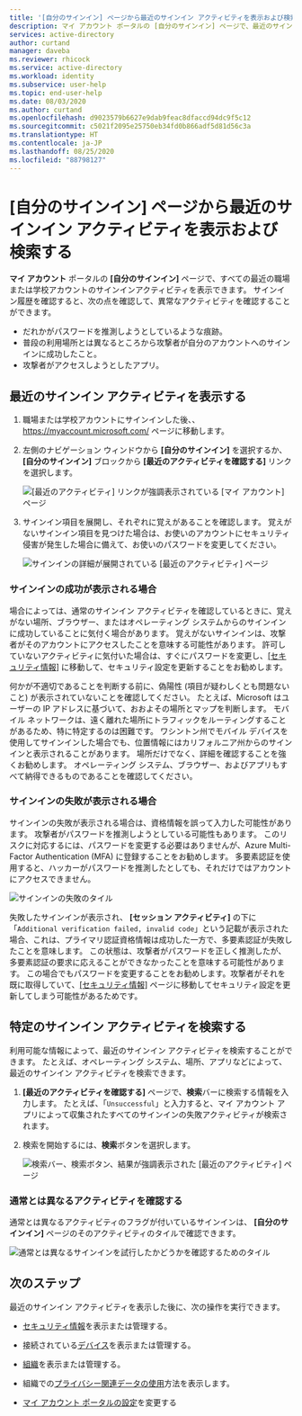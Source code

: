 ```yaml
---
title: '[自分のサインイン] ページから最近のサインイン アクティビティを表示および検索する - Azure Active Directory | Microsoft Docs'
description: マイ アカウント ポータルの [自分のサインイン] ページで、最近のサインインアクティビティを表示および検索する方法について詳しく説明します。
services: active-directory
author: curtand
manager: daveba
ms.reviewer: rhicock
ms.service: active-directory
ms.workload: identity
ms.subservice: user-help
ms.topic: end-user-help
ms.date: 08/03/2020
ms.author: curtand
ms.openlocfilehash: d9023579b6627e9dab9feac8dfaccd94dc9f5c12
ms.sourcegitcommit: c5021f2095e25750eb34fd0b866adf5d81d56c3a
ms.translationtype: HT
ms.contentlocale: ja-JP
ms.lasthandoff: 08/25/2020
ms.locfileid: "88798127"
---
```

# <a name="view-and-search-your-recent-sign-in-activity-from-the-my-sign-ins-page"></a>[自分のサインイン] ページから最近のサインイン アクティビティを表示および検索する

**マイ アカウント** ポータルの **[自分のサインイン]** ページで、すべての最近の職場または学校アカウントのサインインアクティビティを表示できます。 サインイン履歴を確認すると、次の点を確認して、異常なアクティビティを確認することができます。

- だれかがパスワードを推測しようとしているような痕跡。
- 普段の利用場所とは異なるところから攻撃者が自分のアカウントへのサインインに成功したこと。
- 攻撃者がアクセスしようとしたアプリ。

## <a name="view-your-recent-sign-in-activity"></a>最近のサインイン アクティビティを表示する

1. 職場または学校アカウントにサインインした後、、 https://myaccount.microsoft.com/ ページに移動します。

2. 左側のナビゲーション ウィンドウから **[自分のサインイン]** を選択するか、 **[自分のサインイン]** ブロックから **[最近のアクティビティを確認する]** リンクを選択します。

    ![[最近のアクティビティ] リンクが強調表示されている [マイ アカウント] ページ](media/my-account-portal/my-account-portal-sign-ins.png)

3. サインイン項目を展開し、それぞれに覚えがあることを確認します。 覚えがないサインイン項目を見つけた場合は、お使いのアカウントにセキュリティ侵害が発生した場合に備えて、お使いのパスワードを変更してください。

    ![サインインの詳細が展開されている [最近のアクティビティ] ページ](media/my-account-portal-sign-ins-page/recent-activity.png)

### <a name="if-you-see-a-successful-sign-in"></a>サインインの成功が表示される場合

場合によっては、通常のサインイン アクティビティを確認しているときに、覚えがない場所、ブラウザー、またはオペレーティング システムからのサインインに成功していることに気付く場合があります。 覚えがないサインインは、攻撃者がそのアカウントにアクセスしたことを意味する可能性があります。 許可していないアクティビティに気付いた場合は、すぐにパスワードを変更し、[[セキュリティ情報]](https://mysignins.microsoft.com/security-info) に移動して、セキュリティ設定を更新することをお勧めします。

何かが不適切であることを判断する前に、偽陽性 (項目が疑わしくとも問題ないこと) が表示されていないことを確認してください。 たとえば、Microsoft はユーザーの IP アドレスに基づいて、おおよその場所とマップを判断します。 モバイル ネットワークは、遠く離れた場所にトラフィックをルーティングすることがあるため、特に特定するのは困難です。 ワシントン州でモバイル デバイスを使用してサインインした場合でも、位置情報にはカリフォルニア州からのサインインと表示されることがあります。 場所だけでなく、詳細を確認することを強くお勧めします。 オペレーティング システム、ブラウザー、およびアプリもすべて納得できるものであることを確認してください。

### <a name="if-you-see-an-unsuccessful-sign-in"></a>サインインの失敗が表示される場合

サインインの失敗が表示される場合は、資格情報を誤って入力した可能性があります。 攻撃者がパスワードを推測しようとしている可能性もあります。 このリスクに対応するには、パスワードを変更する必要はありませんが、Azure Multi-Factor Authentication (MFA) に登録することをお勧めします。 多要素認証を使用すると、ハッカーがパスワードを推測したとしても、それだけではアカウントにアクセスできません。

![サインインの失敗のタイル](media/my-account-portal-sign-ins-page/unsuccessful.png)

失敗したサインインが表示され、 **[セッション アクティビティ]** の下に「`Additional verification failed, invalid code`」という記載が表示された場合、これは、プライマリ認証資格情報は成功した一方で、多要素認証が失敗したことを意味します。 この状態は、攻撃者がパスワードを正しく推測したが、多要素認証の要求に応えることができなかったことを意味する可能性があります。 この場合でもパスワードを変更することをお勧めします。攻撃者がそれを既に取得していて、[[セキュリティ情報]](https://mysignins.microsoft.com/security-info) ページに移動してセキュリティ設定を更新してしまう可能性があるためです。

## <a name="search-for-specific-sign-in-activity"></a>特定のサインイン アクティビティを検索する

利用可能な情報によって、最近のサインイン アクティビティを検索することができます。 たとえば、オペレーティング システム、場所、アプリなどによって、最近のサインイン アクティビティを検索できます。

1. **[最近のアクティビティを確認する]** ページで、**検索**バーに検索する情報を入力します。 たとえば、「`Unsuccessful`」と入力すると、マイ アカウント アプリによって収集されたすべてのサインインの失敗アクティビティが検索されます。

2. 検索を開始するには、**検索**ボタンを選択します。

    ![検索バー、検索ボタン、結果が強調表示された [最近のアクティビティ] ページ](media/my-account-portal-sign-ins-page/sign-in-search.png)

### <a name="confirm-unusual-activity"></a>通常とは異なるアクティビティを確認する

通常とは異なるアクティビティのフラグが付いているサインインは、 **[自分のサインイン]** ページのそのアクティビティのタイルで確認できます。

![通常とは異なるサインインを試行したかどうかを確認するためのタイル](media/my-account-portal-sign-ins-page/this-wasnt-me.png)

## <a name="next-steps"></a>次のステップ

最近のサインイン アクティビティを表示した後に、次の操作を実行できます。

- [セキュリティ情報](./security-info-setup-signin.md)を表示または管理する。

- 接続されている[デバイス](my-account-portal-devices-page.md)を表示または管理する。

- [組織](my-account-portal-organizations-page.md)を表示または管理する。

- 組織での[プライバシー関連データの使用](my-account-portal-privacy-page.md)方法を表示します。

- [マイ アカウント ポータルの設定](my-account-portal-settings.md)を変更する
